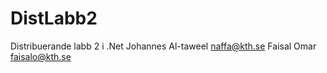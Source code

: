 # DistLabb2
Distribuerande labb 2 i .Net
Johannes Al-taweel naffa@kth.se
Faisal Omar faisalo@kth.se
